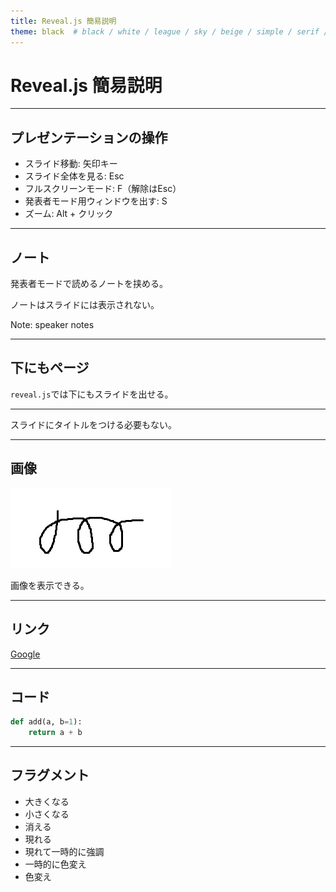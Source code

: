 ```yaml
---
title: Reveal.js 簡易説明
theme: black  # black / white / league / sky / beige / simple / serif / blood / night / moon / solarized
---
```


# Reveal.js 簡易説明

---

## プレゼンテーションの操作

- スライド移動: 矢印キー
- スライド全体を見る: Esc
- フルスクリーンモード: F（解除はEsc）
- 発表者モード用ウィンドウを出す: S
- ズーム: Alt + クリック

---

## ノート

発表者モードで読めるノートを挟める。

ノートはスライドには表示されない。

Note:
speaker notes

---

## 下にもページ

`reveal.js`では下にもスライドを出せる。

----

スライドにタイトルをつける必要もない。

---

## 画像

![適当画像](resource/image.jpg)

画像を表示できる。

---

## リンク

[Google](https://google.com)

---

## コード

```python
def add(a, b=1):
    return a + b
```

---

## フラグメント

- 大きくなる <!-- .element: class="fragment grow" -->
- 小さくなる <!-- .element: class="fragment shrink" -->
- 消える <!-- .element: class="fragment fade-out" -->
- 現れる <!-- .element: class="fragment fade-up" -->
- 現れて一時的に強調 <!-- .element: class="fragment fade-in-then-semi-out" -->
- 一時的に色変え <!-- .element: class="fragment highlight-current-blue" -->
- 色変え <!-- .element: class="fragment highlight-blue" -->
